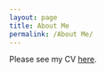 ```yaml
---
layout: page
title: About Me
permalink: /About Me/
---
```


Please see my CV <a href="CV_SkyShi.pdf" target="_blank">here<a>.
